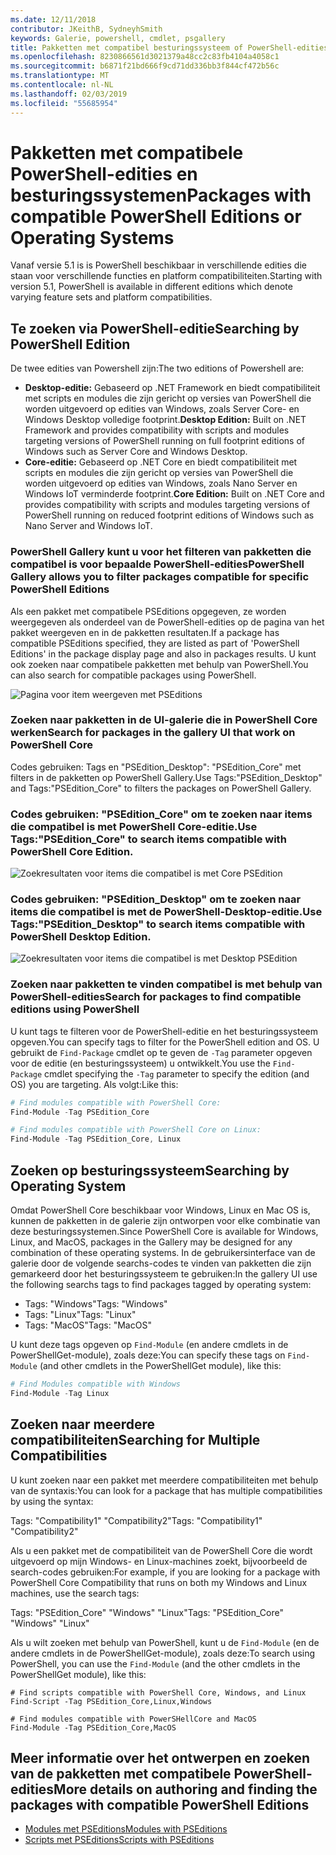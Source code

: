 ```yaml
---
ms.date: 12/11/2018
contributor: JKeithB, SydneyhSmith
keywords: Galerie, powershell, cmdlet, psgallery
title: Pakketten met compatibel besturingssysteem of PowerShell-edities
ms.openlocfilehash: 8230866561d3021379a48cc2c83fb4104a4058c1
ms.sourcegitcommit: b6871f21bd666f9cd71dd336bb3f844cf472b56c
ms.translationtype: MT
ms.contentlocale: nl-NL
ms.lasthandoff: 02/03/2019
ms.locfileid: "55685954"
---
```

# <a name="packages-with-compatible-powershell-editions-or-operating-systems"></a><span data-ttu-id="3d50c-103">Pakketten met compatibele PowerShell-edities en besturingssystemen</span><span class="sxs-lookup"><span data-stu-id="3d50c-103">Packages with compatible PowerShell Editions or Operating Systems</span></span>

<span data-ttu-id="3d50c-104">Vanaf versie 5.1 is is PowerShell beschikbaar in verschillende edities die staan voor verschillende functies en platform compatibiliteiten.</span><span class="sxs-lookup"><span data-stu-id="3d50c-104">Starting with version 5.1, PowerShell is available in different editions which denote varying feature sets and platform compatibilities.</span></span>

## <a name="searching-by-powershell-edition"></a><span data-ttu-id="3d50c-105">Te zoeken via PowerShell-editie</span><span class="sxs-lookup"><span data-stu-id="3d50c-105">Searching by PowerShell Edition</span></span> 
<span data-ttu-id="3d50c-106">De twee edities van Powershell zijn:</span><span class="sxs-lookup"><span data-stu-id="3d50c-106">The two editions of Powershell are:</span></span>
- <span data-ttu-id="3d50c-107">**Desktop-editie:** Gebaseerd op .NET Framework en biedt compatibiliteit met scripts en modules die zijn gericht op versies van PowerShell die worden uitgevoerd op edities van Windows, zoals Server Core- en Windows Desktop volledige footprint.</span><span class="sxs-lookup"><span data-stu-id="3d50c-107">**Desktop Edition:** Built on .NET Framework and provides compatibility with scripts and modules targeting versions of PowerShell running on full footprint editions of Windows such as Server Core and Windows Desktop.</span></span>
- <span data-ttu-id="3d50c-108">**Core-editie:** Gebaseerd op .NET Core en biedt compatibiliteit met scripts en modules die zijn gericht op versies van PowerShell die worden uitgevoerd op edities van Windows, zoals Nano Server en Windows IoT verminderde footprint.</span><span class="sxs-lookup"><span data-stu-id="3d50c-108">**Core Edition:** Built on .NET Core and provides compatibility with scripts and modules targeting versions of PowerShell running on reduced footprint editions of Windows such as Nano Server and Windows IoT.</span></span>

### <a name="powershell-gallery-allows-you-to-filter-packages-compatible-for-specific-powershell-editions"></a><span data-ttu-id="3d50c-109">PowerShell Gallery kunt u voor het filteren van pakketten die compatibel is voor bepaalde PowerShell-edities</span><span class="sxs-lookup"><span data-stu-id="3d50c-109">PowerShell Gallery allows you to filter packages compatible for specific PowerShell Editions</span></span>

<span data-ttu-id="3d50c-110">Als een pakket met compatibele PSEditions opgegeven, ze worden weergegeven als onderdeel van de PowerShell-edities op de pagina van het pakket weergeven en in de pakketten resultaten.</span><span class="sxs-lookup"><span data-stu-id="3d50c-110">If a package has compatible PSEditions specified, they are listed as part of 'PowerShell Editions' in the package display page and also in packages results.</span></span>
<span data-ttu-id="3d50c-111">U kunt ook zoeken naar compatibele pakketten met behulp van PowerShell.</span><span class="sxs-lookup"><span data-stu-id="3d50c-111">You can also search for compatible packages using PowerShell.</span></span>

![Pagina voor item weergeven met PSEditions](../../Images/packagedisplaypagewithpseditions.PNG)

### <a name="search-for-packages-in-the-gallery-ui-that-work-on-powershell-core"></a><span data-ttu-id="3d50c-113">Zoeken naar pakketten in de UI-galerie die in PowerShell Core werken</span><span class="sxs-lookup"><span data-stu-id="3d50c-113">Search for packages in the gallery UI that work on PowerShell Core</span></span>

<span data-ttu-id="3d50c-114">Codes gebruiken: Tags en "PSEdition_Desktop": "PSEdition_Core" met filters in de pakketten op PowerShell Gallery.</span><span class="sxs-lookup"><span data-stu-id="3d50c-114">Use Tags:"PSEdition_Desktop" and Tags:"PSEdition_Core" to filters the packages on PowerShell Gallery.</span></span>

### <a name="use-tagspseditioncore-to-search-items-compatible-with-powershell-core-edition"></a><span data-ttu-id="3d50c-115">Codes gebruiken: "PSEdition_Core" om te zoeken naar items die compatibel is met PowerShell Core-editie.</span><span class="sxs-lookup"><span data-stu-id="3d50c-115">Use Tags:"PSEdition_Core" to search items compatible with PowerShell Core Edition.</span></span>

![Zoekresultaten voor items die compatibel is met Core PSEdition](../../Images/searchresultswithpseditions.PNG)

### <a name="use-tagspseditiondesktop-to-search-items-compatible-with-powershell-desktop-edition"></a><span data-ttu-id="3d50c-117">Codes gebruiken: "PSEdition_Desktop" om te zoeken naar items die compatibel is met de PowerShell-Desktop-editie.</span><span class="sxs-lookup"><span data-stu-id="3d50c-117">Use Tags:"PSEdition_Desktop" to search items compatible with PowerShell Desktop Edition.</span></span>

![Zoekresultaten voor items die compatibel is met Desktop PSEdition](../../Images/searchresultswithpseditionsdesktop.PNG)

### <a name="search-for-packages-to-find-compatible-editions-using-powershell"></a><span data-ttu-id="3d50c-119">Zoeken naar pakketten te vinden compatibel is met behulp van PowerShell-edities</span><span class="sxs-lookup"><span data-stu-id="3d50c-119">Search for packages to find compatible editions using PowerShell</span></span>
<span data-ttu-id="3d50c-120">U kunt tags te filteren voor de PowerShell-editie en het besturingssysteem opgeven.</span><span class="sxs-lookup"><span data-stu-id="3d50c-120">You can specify tags to filter for the PowerShell edition and OS.</span></span> <span data-ttu-id="3d50c-121">U gebruikt de `Find-Package` cmdlet op te geven de `-Tag` parameter opgeven voor de editie (en besturingssysteem) u ontwikkelt.</span><span class="sxs-lookup"><span data-stu-id="3d50c-121">You use the `Find-Package` cmdlet specifying the `-Tag` parameter to specify the edition (and OS) you are targeting.</span></span>
<span data-ttu-id="3d50c-122">Als volgt:</span><span class="sxs-lookup"><span data-stu-id="3d50c-122">Like this:</span></span>

```powershell
# Find modules compatible with PowerShell Core:
Find-Module -Tag PSEdition_Core

# Find modules compatible with PowerShell Core on Linux:
Find-Module -Tag PSEdition_Core, Linux
```

## <a name="searching-by-operating-system"></a><span data-ttu-id="3d50c-123">Zoeken op besturingssysteem</span><span class="sxs-lookup"><span data-stu-id="3d50c-123">Searching by Operating System</span></span> 

<span data-ttu-id="3d50c-124">Omdat PowerShell Core beschikbaar voor Windows, Linux en Mac OS is, kunnen de pakketten in de galerie zijn ontworpen voor elke combinatie van deze besturingssystemen.</span><span class="sxs-lookup"><span data-stu-id="3d50c-124">Since PowerShell Core is available for Windows, Linux, and MacOS, packages in the Gallery may be designed for any combination of these operating systems.</span></span> <span data-ttu-id="3d50c-125">In de gebruikersinterface van de galerie door de volgende searchs-codes te vinden van pakketten die zijn gemarkeerd door het besturingssysteem te gebruiken:</span><span class="sxs-lookup"><span data-stu-id="3d50c-125">In the gallery UI use the following searchs tags to find packages tagged by operating system:</span></span>

- <span data-ttu-id="3d50c-126">Tags: "Windows"</span><span class="sxs-lookup"><span data-stu-id="3d50c-126">Tags: "Windows"</span></span>
- <span data-ttu-id="3d50c-127">Tags: "Linux"</span><span class="sxs-lookup"><span data-stu-id="3d50c-127">Tags: "Linux"</span></span>
- <span data-ttu-id="3d50c-128">Tags: "MacOS"</span><span class="sxs-lookup"><span data-stu-id="3d50c-128">Tags: "MacOS"</span></span> 

<span data-ttu-id="3d50c-129">U kunt deze tags opgeven op `Find-Module` (en andere cmdlets in de PowerShellGet-module), zoals deze:</span><span class="sxs-lookup"><span data-stu-id="3d50c-129">You can specify these tags on `Find-Module` (and other cmdlets in the PowerShellGet module), like this:</span></span>

```powershell
# Find Modules compatible with Windows
Find-Module -Tag Linux
```

## <a name="searching-for-multiple-compatibilities"></a><span data-ttu-id="3d50c-130">Zoeken naar meerdere compatibiliteiten</span><span class="sxs-lookup"><span data-stu-id="3d50c-130">Searching for Multiple Compatibilities</span></span>

<span data-ttu-id="3d50c-131">U kunt zoeken naar een pakket met meerdere compatibiliteiten met behulp van de syntaxis:</span><span class="sxs-lookup"><span data-stu-id="3d50c-131">You can look for a package that has multiple compatibilities by using the syntax:</span></span> 

<span data-ttu-id="3d50c-132">Tags: "Compatibility1" "Compatibility2"</span><span class="sxs-lookup"><span data-stu-id="3d50c-132">Tags: "Compatibility1" "Compatibility2"</span></span> 

<span data-ttu-id="3d50c-133">Als u een pakket met de compatibiliteit van de PowerShell Core die wordt uitgevoerd op mijn Windows- en Linux-machines zoekt, bijvoorbeeld de search-codes gebruiken:</span><span class="sxs-lookup"><span data-stu-id="3d50c-133">For example, if you are looking for a package with PowerShell Core Compatibility that runs on both my Windows and Linux machines, use the search tags:</span></span>

<span data-ttu-id="3d50c-134">Tags: "PSEdition_Core" "Windows" "Linux"</span><span class="sxs-lookup"><span data-stu-id="3d50c-134">Tags: "PSEdition_Core" "Windows" "Linux"</span></span> 

<span data-ttu-id="3d50c-135">Als u wilt zoeken met behulp van PowerShell, kunt u de `Find-Module` (en de andere cmdlets in de PowerShellGet-module), zoals deze:</span><span class="sxs-lookup"><span data-stu-id="3d50c-135">To search using PowerShell, you can use the `Find-Module` (and the other cmdlets in the PowerShellGet module), like this:</span></span>

```powewrshell
# Find scripts compatible with PowerShell Core, Windows, and Linux
Find-Script -Tag PSEdition_Core,Linux,Windows

# Find modules compatible with PowerSHellCore and MacOS
Find-Module -Tag PSEdition_Core,MacOS
```

## <a name="more-details-on-authoring-and-finding-the-packages-with-compatible-powershell-editions"></a><span data-ttu-id="3d50c-136">Meer informatie over het ontwerpen en zoeken van de pakketten met compatibele PowerShell-edities</span><span class="sxs-lookup"><span data-stu-id="3d50c-136">More details on authoring and finding the packages with compatible PowerShell Editions</span></span>

- [<span data-ttu-id="3d50c-137">Modules met PSEditions</span><span class="sxs-lookup"><span data-stu-id="3d50c-137">Modules with PSEditions</span></span>](../../concepts/module-psedition-support.md)
- [<span data-ttu-id="3d50c-138">Scripts met PSEditions</span><span class="sxs-lookup"><span data-stu-id="3d50c-138">Scripts with PSEditions</span></span>](../../concepts/script-psedition-support.md)
